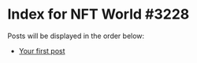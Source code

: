 # Index for NFT World #3228
Posts will be displayed in the order below:

- [Your first post](./001-first.md)

